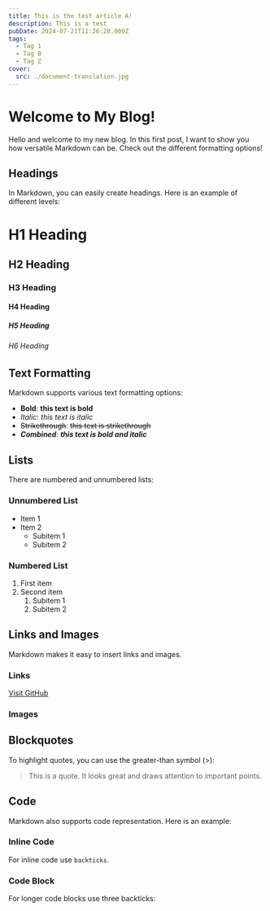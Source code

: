 ```yaml
---
title: This is the test article A!
description: This is a test
pubDate: 2024-07-21T11:26:28.000Z
tags:
  - Tag 1
  - Tag B
  - Tag Z
cover:
  src: ./document-translation.jpg
---
```


# Welcome to My Blog!

Hello and welcome to my new blog. In this first post, I want to show you how versatile Markdown can be. Check out the different formatting options!

## Headings

In Markdown, you can easily create headings. Here is an example of different levels:

# H1 Heading
## H2 Heading
### H3 Heading
#### H4 Heading
##### H5 Heading
###### H6 Heading

## Text Formatting

Markdown supports various text formatting options:

- **Bold**: **this text is bold**
- *Italic*: *this text is italic*
- ~~Strikethrough~~: ~~this text is strikethrough~~
- **_Combined_**: **_this text is bold and italic_**

## Lists

There are numbered and unnumbered lists:

### Unnumbered List

- Item 1
- Item 2
  - Subitem 1
  - Subitem 2

### Numbered List

1. First item
2. Second item
   1. Subitem 1
   2. Subitem 2

## Links and Images

Markdown makes it easy to insert links and images.

### Links

[Visit GitHub](https://github.com)

### Images


## Blockquotes

To highlight quotes, you can use the greater-than symbol (>):

> This is a quote. It looks great and draws attention to important points.

## Code

Markdown also supports code representation. Here is an example:

### Inline Code

For inline code use `backticks`.

### Code Block

For longer code blocks use three backticks:

